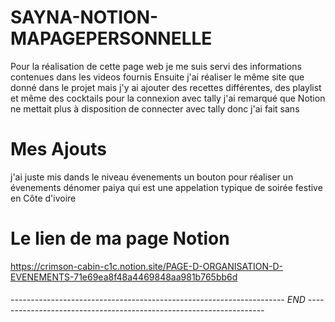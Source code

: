 # SAYNA-NOTION-MAPAGEPERSONNELLE
 Pour la réalisation de cette page web je me suis servi des informations contenues dans les videos fournis 
 Ensuite j'ai réaliser le même site que donné dans le projet mais j'y ai ajouter des recettes différentes, des playlist et même des cocktails
 pour la connexion avec tally j'ai remarqué que Notion ne mettait plus à disposition de connecter avec tally donc j'ai fait sans 
# Mes Ajouts 
j'ai juste mis dands le niveau évenements un bouton pour réaliser un évenements dénomer paiya  qui est une appelation typique de soirée festive en Côte d'ivoire

# Le lien de ma page Notion

https://crimson-cabin-c1c.notion.site/PAGE-D-ORGANISATION-D-EVENEMENTS-71e69ea8f48a4469848aa981b765bb6d

###### -------------------------------------------------------------------- END -------------------------------------------------------------------   #####
